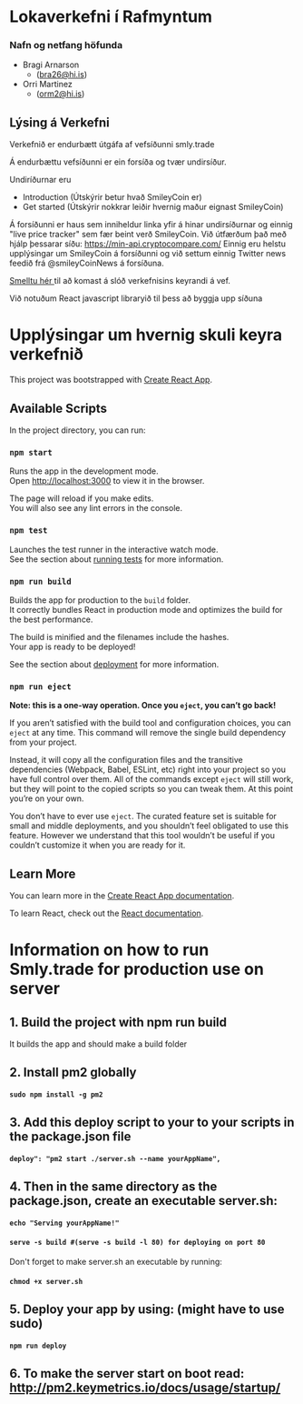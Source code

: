 # Lokaverkefni í Rafmyntum
### Nafn og netfang höfunda

- Bragi Arnarson
    - (bra26@hi.is)
- Orri Martinez
    - (orm2@hi.is)

## Lýsing á Verkefni

Verkefnið er endurbætt útgáfa af vefsíðunni smly.trade

Á endurbættu vefsíðunni er ein forsíða og tvær undirsíður.

Undiríðurnar eru
- Introduction (Útskýrir betur hvað SmileyCoin er)
- Get started (Útskýrir nokkrar leiðir hvernig maður eignast SmileyCoin)

Á forsíðunni er haus sem inniheldur linka yfir á hinar undirsíðurnar og einnig "live price tracker" sem fær beint verð SmileyCoin. Við útfærðum það með hjálp þessarar síðu: https://min-api.cryptocompare.com/
Einnig eru helstu upplýsingar um SmileyCoin á forsíðunni og við settum einnig Twitter news feedið frá @smileyCoinNews á forsíðuna.

[Smelltu hér ](https://smlytrade.herokuapp.com/) til að komast á slóð verkefnisins keyrandi á vef.  

Við notuðum React javascript libraryið til þess að byggja upp síðuna



# Upplýsingar um hvernig skuli keyra verkefnið

This project was bootstrapped with [Create React App](https://github.com/facebook/create-react-app).

## Available Scripts

In the project directory, you can run:

### `npm start`

Runs the app in the development mode.<br>
Open [http://localhost:3000](http://localhost:3000) to view it in the browser.

The page will reload if you make edits.<br>
You will also see any lint errors in the console.

### `npm test`

Launches the test runner in the interactive watch mode.<br>
See the section about [running tests](https://facebook.github.io/create-react-app/docs/running-tests) for more information.

### `npm run build`

Builds the app for production to the `build` folder.<br>
It correctly bundles React in production mode and optimizes the build for the best performance.

The build is minified and the filenames include the hashes.<br>
Your app is ready to be deployed!

See the section about [deployment](https://facebook.github.io/create-react-app/docs/deployment) for more information.

### `npm run eject`

**Note: this is a one-way operation. Once you `eject`, you can’t go back!**

If you aren’t satisfied with the build tool and configuration choices, you can `eject` at any time. This command will remove the single build dependency from your project.

Instead, it will copy all the configuration files and the transitive dependencies (Webpack, Babel, ESLint, etc) right into your project so you have full control over them. All of the commands except `eject` will still work, but they will point to the copied scripts so you can tweak them. At this point you’re on your own.

You don’t have to ever use `eject`. The curated feature set is suitable for small and middle deployments, and you shouldn’t feel obligated to use this feature. However we understand that this tool wouldn’t be useful if you couldn’t customize it when you are ready for it.

## Learn More

You can learn more in the [Create React App documentation](https://facebook.github.io/create-react-app/docs/getting-started).

To learn React, check out the [React documentation](https://reactjs.org/).

# Information on how to run Smly.trade for production use on server

## 1. Build the project with npm run build

It builds the app and should make a build folder

## 2. Install pm2 globally
#### `sudo npm install -g pm2`

## 3. Add this deploy script to your to your scripts in the package.json file

#### `deploy": "pm2 start ./server.sh --name yourAppName",`

## 4. Then in the same directory as the package.json, create an executable server.sh:
#### `echo "Serving yourAppName!"`
#### `serve -s build #(serve -s build -l 80) for deploying on port 80 `

Don't forget to make server.sh an executable by running:
#### `chmod +x server.sh`

## 5. Deploy your app by using: (might have to use sudo)
#### `npm run deploy`

## 6. To make the server start on boot read: http://pm2.keymetrics.io/docs/usage/startup/
